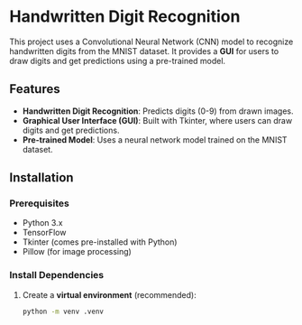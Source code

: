 # Handwritten Digit Recognition

This project uses a Convolutional Neural Network (CNN) model to recognize handwritten digits from the MNIST dataset. It provides a **GUI** for users to draw digits and get predictions using a pre-trained model.

## Features

- **Handwritten Digit Recognition**: Predicts digits (0-9) from drawn images.
- **Graphical User Interface (GUI)**: Built with Tkinter, where users can draw digits and get predictions.
- **Pre-trained Model**: Uses a neural network model trained on the MNIST dataset.

## Installation

### Prerequisites

- Python 3.x
- TensorFlow
- Tkinter (comes pre-installed with Python)
- Pillow (for image processing)

### Install Dependencies

1. Create a **virtual environment** (recommended):
   ```bash
   python -m venv .venv
